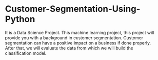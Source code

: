 # Customer-Segmentation-Using-Python

It is a Data Science Project.
This machine learning project, this project will provide you with a background in customer segmentation. 
Customer segmentation can have a positive impact on a business if done properly. After that, we will evaluate the data from which we will build the classification model. 
